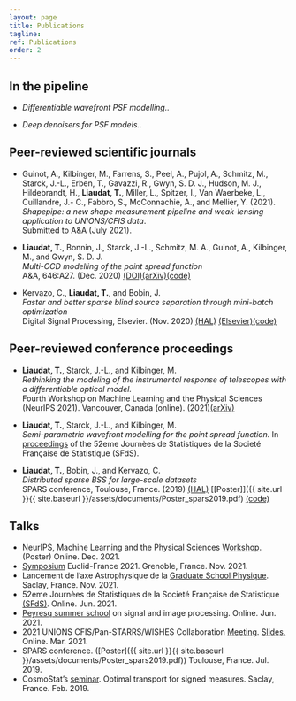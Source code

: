 ```yaml
---
layout: page
title: Publications
tagline:
ref: Publications
order: 2
---
```


## In the pipeline

* *Differentiable wavefront PSF modelling..*  

* *Deep denoisers for PSF models..*

## Peer-reviewed scientific journals

* Guinot, A., Kilbinger, M., Farrens, S., Peel, A., Pujol, A., Schmitz, M., Starck, J.-L., Erben, T., Gavazzi, R., Gwyn, S. D. J., Hudson, M. J., Hildebrandt, H., **Liaudat, T.**, Miller, L., Spitzer, I., Van Waerbeke, L., Cuillandre, J.- C., Fabbro, S., McConnachie, A., and Mellier, Y. (2021).  
    *Shapepipe: a new shape measurement pipeline and weak-lensing application to UNIONS/CFIS data*.  
    Submitted to A&A (July 2021).

* **Liaudat, T.**, Bonnin, J., Starck, J.-L., Schmitz, M. A., Guinot, A., Kilbinger, M., and Gwyn, S. D. J.  
    *Multi-CCD modelling of the point spread function*    
    A&A, 646:A27. (Dec. 2020) [(DOI)](https://doi.org/10.1051/0004-6361/202039584)[(arXiv)](https://arxiv.org/abs/2011.09835)[(code)](https://github.com/CosmoStat/mccd)

* Kervazo, C., **Liaudat, T.**, and Bobin, J.   
    *Faster and better sparse blind source separation through mini-batch optimization*    
    Digital Signal Processing, Elsevier. (Nov. 2020) [(HAL)](https://hal.archives-ouvertes.fr/hal-02426991/) [(Elsevier)](https://doi.org/10.1016/j.dsp.2020.102827)[(code)](https://github.com/jbobin/dGMCA)

## Peer-reviewed conference proceedings

* **Liaudat, T.**, Starck, J.-L., and Kilbinger, M.  
    *Rethinking the modeling of the instrumental response of telescopes with a differentiable optical model.*  
    Fourth Workshop on Machine Learning and the Physical Sciences (NeurIPS 2021). Vancouver, Canada (online). (2021)[(arXiv)](https://arxiv.org/abs/2111.12541)

* **Liaudat, T.**, Starck, J.-L., and Kilbinger, M.  
    *Semi-parametric wavefront modelling for the point spread function.*
    In [proceedings](https://jds2021.sciencesconf.org/) of the 52eme Journèes de Statistiques de la Societé Française de Statistique (SFdS).

* **Liaudat, T.**, Bobin, J., and Kervazo, C.  
    *Distributed sparse BSS for large-scale datasets*    
    SPARS conference, Toulouse, France. (2019)  [(HAL)](https://hal.archives-ouvertes.fr/hal-02088466/) [[Poster]]({{ site.url }}{{ site.baseurl }}/assets/documents/Poster_spars2019.pdf) [(code)](https://github.com/tobias-liaudat/DGMCA)

## Talks

* NeurIPS, Machine Learning and the Physical Sciences [Workshop](https://ml4physicalsciences.github.io/2021/). (Poster) Online. Dec. 2021.
* [Symposium](https://indico.in2p3.fr/event/24640/) Euclid-France 2021. Grenoble, France. Nov. 2021.
* Lancement de l’axe Astrophysique de la [Graduate School Physique](https://openagenda.com/universite-paris-saclay/events/astrophysiqueparis-saclay). Saclay, France. Nov. 2021.
* 52eme Journèes de Statistiques de la Societé Française de Statistique [(SFdS)](https://jds2021.sciencesconf.org/). Online. Jun. 2021.
* [Peyresq summer school](http://gretsi.fr/peyresq21/index.php) on signal and image processing. Online. Jun. 2021.
* 2021 UNIONS CFIS/Pan-STARRS/WISHES Collaboration [Meeting](https://indico.in2p3.fr/event/23099/overview). [Slides.](https://github.com/tobias-liaudat/slides/tree/master/slides/2021-03-UNIONS_consortium_meeting)  Online. Mar. 2021.
* SPARS conference. ([Poster]({{ site.url }}{{ site.baseurl }}/assets/documents/Poster_spars2019.pdf)) Toulouse, France. Jul. 2019.
* CosmoStat’s [seminar](https://www.cosmostat.org/events/cosmosclub/cosmosclub-toby). Optimal transport for signed measures. Saclay, France. Feb. 2019.


